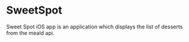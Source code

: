# SweetSpot
Sweet Spot iOS app is an application which displays the list of desserts from the meald api.
